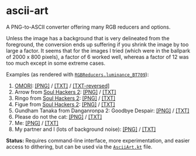 # ascii-art

A PNG-to-ASCII converter offering many RGB reducers and options.

Unless the image has a background that is very delineated from the foreground, the conversion
ends up suffering if you shrink the image by too large a factor. It seems that for the images
I tried (which were in the ballpark of 2000 x 800 pixels), a factor of 6 worked well, whereas
a factor of 12 was too much except in some extreme cases.

Examples (as rendered with [`RGBReducers.luminance_BT709`](src/main/kotlin/RGB.kt)):

1. [OMORI](https://www.omori-game.com/en): [[PNG]](src/main/resources/omori.png) / [[TXT]](output/omori.txt) / [[TXT-reversed]](output/omori_reverse.txt)
2. Arrow from [Soul Hackers 2](https://soulhackers2.atlus.com/index.html?lang=en): [[PNG]](src/main/resources/arrow.png) / [[TXT]](output/arrow.txt)
3. Ringo from [Soul Hackers 2](https://soulhackers2.atlus.com/index.html?lang=en): [[PNG]](src/main/resources/ringo.png) / [[TXT]](output/ringo.txt)
4. Figue from [Soul Hackers 2](https://soulhackers2.atlus.com/index.html?lang=en): [[PNG]](src/main/resources/figue.png) / [[TXT]](output/figue.txt)
5. Gundham Tanaka from Danganronpa 2: Goodbye Despair: [[PNG]](src/main/resources/gundham_tanaka.png) / [[TXT]](output/gundham_tanaka.txt)
5. Please do not the cat: [[PNG]](src/main/resources/not_the_cat.png) / [[TXT]](output/not_the_cat.txt)
6. Me: [[PNG]](src/main/resources/me.png) / [[TXT]](output/me.txt)
7. My partner and I (lots of background noise): [[PNG]](src/main/resources/us.png) / [[TXT]](output/us.txt)

**Status:** Requires command-line interface, more experimentation, and easier access to dithering,
but can be used via the [`AsciiArt.kt`](src/main/kotlin/AsciiArt.kt) file.

